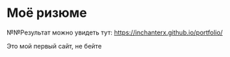 # Моё ризюме

№№Результат можно увидеть тут: https://inchanterx.github.io/portfolio/

Это мой первый сайт, не бейте
